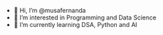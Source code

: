 - 👋 Hi, I’m @musafernanda
- 👀 I’m interested in Programming and Data Science
- 🌱 I’m currently learning DSA, Python and AI

<!---
musafernanda/musafernanda is a ✨ special ✨ repository because its `README.md` (this file) appears on your GitHub profile.
You can click the Preview link to take a look at your changes.
--->
